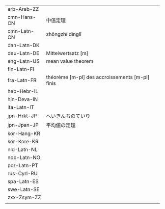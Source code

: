 | | | |
|-|-|-|
| arb-Arab-ZZ |  |  |
| cmn-Hans-CN | 中值定理 |  |
| cmn-Latn-CN | zhōngzhí dìnglǐ |  |
| dan-Latn-DK |  |  |
| deu-Latn-DE | Mittelwertsatz [m] |  |
| eng-Latn-US | mean value theorem |  |
| fin-Latn-FI |  |  |
| fra-Latn-FR | théorème [m-pl] des accroissements [m-pl] finis |  |
| heb-Hebr-IL |  |  |
| hin-Deva-IN |  |  |
| ita-Latn-IT |  |  |
| jpn-Hrkt-JP | へいきんちのていり |  |
| jpn-Jpan-JP | 平均値の定理 |  |
| kor-Hang-KR |  |  |
| kor-Kore-KR |  |  |
| nld-Latn-NL |  |  |
| nob-Latn-NO |  |  |
| por-Latn-PT |  |  |
| rus-Cyrl-RU |  |  |
| spa-Latn-ES |  |  |
| swe-Latn-SE |  |  |
| zxx-Zsym-ZZ |  |  |
|  |  |  |